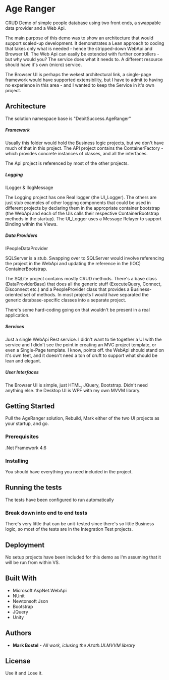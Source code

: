 # Age Ranger

CRUD Demo of simple people database using two front ends, a swappable data provider and a Web Api.

The main purpose of this demo was to show an architecture that would support scaled-up development. It demonstrates a Lean approach to coding that takes only what is needed - hence the stripped-down WebApi and Browser UI. The Web Api can easily be extended with further controllers - but why would you? The service does what it needs to. A different resource should have it's own (micro) service.

The Browser UI is perhaps the wekest architectural link, a single-page framework would have supported extensibility, but I have to admit to having no experience in this area - and I wanted to keep the Service in it's own project.

## Architecture
The solution namespace base is "DebitSuccess.AgeRanger" 
##### Framework
Usually this folder would hold the Business logic projects, but we don't have much of that in this project. The API project contains the ContainerFactory - which provides concrete instances of classes, and all the interfaces.

The Api project is referenced by most of the other projects.
##### Logging
ILogger & IlogMessage

The Logging project has one Real logger (the UI_Logger). The others are just stub examples of other logging components that could be used in different projects by declaring them in the appropriate container bootstrap (the WebApi and each of the UIs calls their respective ContainerBootstrap methods in the startup). The UI_Logger uses a Message Relayer to support Binding within the Views.
##### Data Providers
IPeopleDataProvider

SQLServer is a stub. Swapping over to SQLServer would involve referencing the project in the WebApi and updating the reference in the (IOC) ContainerBootstrap.

The SQLite project contains mostly CRUD methods. There's a base class (DataProviderBase) that does all the generic stuff (ExecuteQuery, Connect, Disconnect etc.) and a PeopleProvider class that provides a Business-oriented set of methods. In most projects I would have separated the generic database-specific classes into a separate project.

There's some hard-coding going on that wouldn't be present in a real application.

##### Services
Just a single WebApi Rest service. I didn't want to tie together a UI with the service and I didn't see the point in creating an MVC project template, or even a Single-Page template. I know, points off. the WebApi should stand on it's own feet, and it doesn't need a ton of cruft to support what should be lean and elegant.
##### User Interfaces
The Browser UI is simple, just HTML, JQuery, Bootstrap. Didn't need anything else.
the Desktop UI is WPF with my own MVVM library.

## Getting Started
Pull the AgeRanger solution, Rebuild, Mark either of the two UI projects as your startup, and go. 

### Prerequisites
.Net Framework 4.6

### Installing
You should have everything you need included in the project.

## Running the tests
The tests have been configured to run automatically

### Break down into end to end tests
There's very little that can be unit-tested since there's so little Business logic, so most of the tests are in the Integration Test projects.

## Deployment
No setup projects have been included for this demo as I'm assuming that it will be run from within VS.

## Built With

* Microsoft.AspNet.WebApi
* NUnit
* Newtonsoft Json
* Bootstrap
* JQuery
* Unity

## Authors

* **Mark Bostel** - *All work, iclusing the Azoth.UI.MVVM library*

## License
Use it and Lose it.